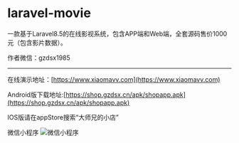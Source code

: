 # laravel-movie

<p>一款基于Laravel8.5的在线影视系统，包含APP端和Web端，全套源码售价1000元（包含影片数据）。</p>

<p>作者微信：gzdsx1985</p>

---
在线演示地址：[https://www.xiaomavv.com](https://www.xiaomavv.com)

Android版下载地址:[https://shop.gzdsx.cn/apk/shopapp.apk](https://shop.gzdsx.cn/apk/shopapp.apk)

IOS版请在appStore搜索“大师兄的小店”

微信小程序
![微信小程序](https://shop.gzdsx.cn/storage/thumb/2023/02/9Ojvxl64KrkARgm58NmM3YuFJeumuCNtZbnCj80b.jpg)

